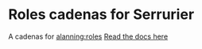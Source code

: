 # Roles cadenas for Serrurier

A cadenas for [alanning:roles](https://github.com/alanning/meteor-roles)
[Read the docs here](https://github.com/sveinburne/serrurier#alanning-meteor-roles)